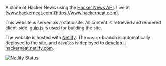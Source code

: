 A clone of Hacker News using the [Hacker News API](https://github.com/HackerNews/API). Live at [www.hackerneat.com](https://www.hackerneat.com).

This website is served as a static site. All content is retrieved and rendered client-side. [gulp.js](https://gulpjs.com) is used for building the site.

The website is hosted with [Netlify](https://www.netlify.com). The `master` branch is automatically deployed to the site, and `develop` is deployed to [develop--hackerneat.netlify.com](https://develop--hackerneat.netlify.com).

[![Netlify Status](https://api.netlify.com/api/v1/badges/a1c0f702-4e7d-4b06-aca4-71f092ff68b3/deploy-status)](https://app.netlify.com/sites/hackerneat/deploys)
